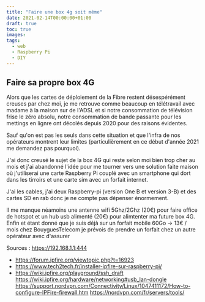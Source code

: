 ```yaml
---
title: "Faire une box 4g soit même"
date: 2021-02-14T00:00:00+01:00
draft: true
toc: true
images:
tags:
  - web
  - Raspberry Pi
  - DIY
---
```


## Faire sa propre box 4G

Alors que les cartes de déploiement de la Fibre restent désespérément creuses par chez moi, je me retrouve comme beaucoup en télétravail avec madame à la maison sur de l'ADSL et si notre consommation de télévision frise le zéro absolu, notre consommation de bande passante pour les mettings en lignre ont décolés depuis 2020 pour des raisons évidentes.

Sauf qu'on est pas les seuls dans cette situation et que l'infra de nos opérateurs montrent leur limites (particulièrement en ce début d'année 2021 me demandez pas pourquoi).

J'ai donc creusé le sujet de la box 4G qui reste selon moi bien trop cher au mois et j'ai abandonné l'idée pour me tourner vers une solution faite maison où j'utiliserai une carte Raspberry Pi couplé avec un smartphone qui dort dans les tirroirs et une carte sim avec un forfait internet. 

J'ai les cables, j'ai deux Raspberry-pi (version One B et version 3-B) et des cartes SD en rab donc je ne compte pas dépenser énormement.

Il me manque néamoins une antenne wifi 5Ghz/2Ghz (20€) pour faire office de hotspot et un hub usb alimenté (20€) pour alimtenter ma future box 4G. Enfin et étant donné que je suis déjà sur un forfait mobile 60Go -> 13€ / mois chez BouyguesTelecom je prévois de prendre un forfait chez un autre opérateur avec d'assurer



Sources : 
https://192.168.1.1:444
 * https://forum.ipfire.org/viewtopic.php?t=16923
 * https://www.tech2tech.fr/installer-ipfire-sur-raspberry-pi/
 * https://wiki.ipfire.org/playground/ssh_draft
 https://wiki.ipfire.org/hardware/networking#usb_lan-dongle
 https://support.nordvpn.com/Connectivity/Linux/1047411172/How-to-configure-IPFire-firewall.htm
 https://nordvpn.com/fr/servers/tools/
